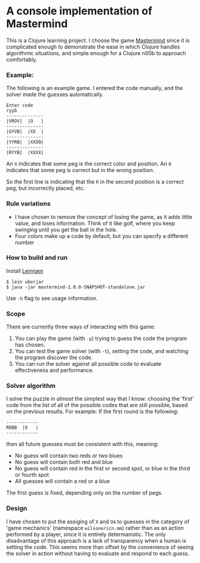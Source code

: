 A console implementation of Mastermind
======================================

This is a Clojure learning project. I choose the game <a href="http://en.wikipedia.org/wiki/Mastermind_(board_game)">Mastermind</a> since it is complicated enough to demonstrate the ease in which Clojure handles algorithmic situations, and simple enough for a Clojure n00b to approach comfortably.

### Example:

The following is an example game. I entered the code manually, and the solver made the guesses automatically.

    Enter code
    ryyb
    --------------
    |VROV|  |O   |
    --------------
    |GYVB|  |XX  |
    --------------
    |YYRB|  |XXOO|
    --------------
    |RYYB|  |XXXX|

An `X` indicates that some peg is the correct color and position. An `O` indicates that some peg is correct but in the wrong position.

So the first line is indicating that the `R` in the second position is a correct peg, but incorrectly placed, etc.

### Rule variations
* I have chosen to remove the concept of losing the game, as it adds little value, and loses information. Think of it like golf, where you keep swinging until you get the ball in the hole.
* Four colors make up a code by default, but you can specify a different number

### How to build and run
Install [Leinigen](http://leiningen.org/)

    $ lein uberjar
    $ java -jar mastermind-1.0.0-SNAPSHOT-standalone.jar

Use `-h` flag to see usage information.

### Scope
There are currently three ways of interacting with this game:

1. You can play the game (with `-p`) trying to guess the code the program has chosen.
2. You can test the game solver (with `-t`), setting the code, and watching the program discover the code.
3. You can run the solver against all possible code to evaluate effectiveness and performance.

### Solver algorithm
I solve the puzzle in _almost_ the simplest way that I know: choosing the 'first' code from the list of all of the possible codes that are still possible, based on the previous results. For example: If the first round is the following:

    ------------
    RRBB  |O   |
    ------------

then all future guesses must be consistent with this, meaning:

* No guess will contain two reds or two blues
* No guess will contain both red and blue
* No guess will contain red in the first or second spot, or blue in the third or fourth spot
* All guesses will contain a red or a blue

The first guess is fixed, depending only on the number of pegs.

### Design 

I have chosen to put the assiging of `X` and `O`s to guesses in the category of 'game mechanics' (namespace `wilsonericn.mm`) rather than as an action performed by a player, since it is entirely determanistic. The only disadvantage of this approach is a lack of transparency when a human is setting the code. This seems more than offset by the convenience of seeing the solver in action without having to evaluate and respond to each guess.


